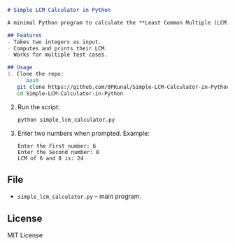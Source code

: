 ````markdown
# Simple LCM Calculator in Python

A minimal Python program to calculate the **Least Common Multiple (LCM)** of two integers.

## Features
- Takes two integers as input.
- Computes and prints their LCM.
- Works for multiple test cases.

## Usage
1. Clone the repo:
   ```bash
   git clone https://github.com/0PKunal/Simple-LCM-Calculator-in-Python.git
   cd Simple-LCM-Calculator-in-Python
````

2. Run the script:

   ```bash
   python simple_lcm_calculator.py
   ```
3. Enter two numbers when prompted.
   Example:

   ```
   Enter the First number: 6
   Enter the Second number: 8
   LCM of 6 and 8 is: 24
   ```

## File

* `simple_lcm_calculator.py` – main program.

## License

MIT License

```
```
